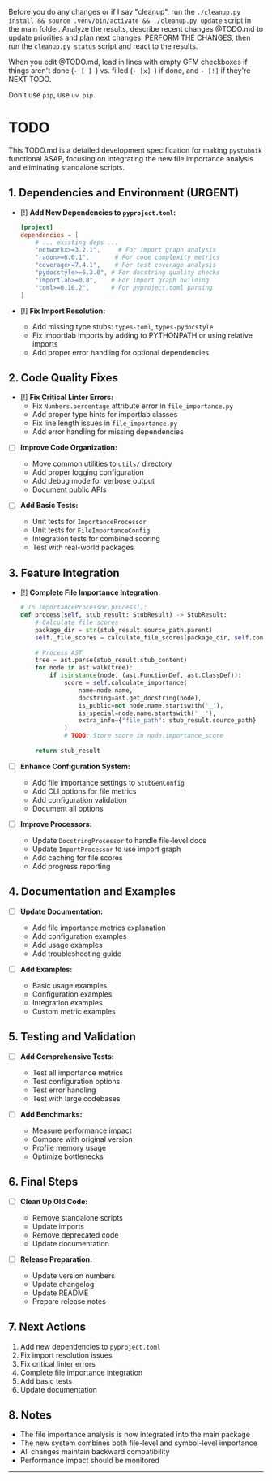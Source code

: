 Before you do any changes or if I say "cleanup", run the `./cleanup.py install && source .venv/bin/activate && ./cleanup.py update` script in the main folder. Analyze the results, describe recent changes @TODO.md to update priorities and plan next changes. PERFORM THE CHANGES, then run the `cleanup.py status` script and react to the results.

When you edit @TODO.md, lead in lines with empty GFM checkboxes if things aren't done (`- [ ] `) vs. filled (`- [x] `) if done, and `- [!]` if they're NEXT TODO. 

Don't use `pip`, use `uv pip`. 

# TODO


This TODO.md is a detailed development specification for making `pystubnik` functional ASAP, focusing on integrating the new file importance analysis and eliminating standalone scripts.

## 1. Dependencies and Environment (URGENT)

- [!] **Add New Dependencies to `pyproject.toml`:**
  ```toml
  [project]
  dependencies = [
      # ... existing deps ...
      "networkx>=3.2.1",     # For import graph analysis
      "radon>=6.0.1",       # For code complexity metrics
      "coverage>=7.4.1",    # For test coverage analysis
      "pydocstyle>=6.3.0", # For docstring quality checks
      "importlab>=0.8",    # For import graph building
      "toml>=0.10.2",      # For pyproject.toml parsing
  ]
  ```

- [!] **Fix Import Resolution:**
  - Add missing type stubs: `types-toml`, `types-pydocstyle`
  - Fix importlab imports by adding to PYTHONPATH or using relative imports
  - Add proper error handling for optional dependencies

## 2. Code Quality Fixes

- [!] **Fix Critical Linter Errors:**
  - Fix `Numbers.percentage` attribute error in `file_importance.py`
  - Add proper type hints for importlab classes
  - Fix line length issues in `file_importance.py`
  - Add error handling for missing dependencies

- [ ] **Improve Code Organization:**
  - Move common utilities to `utils/` directory
  - Add proper logging configuration
  - Add debug mode for verbose output
  - Document public APIs

- [ ] **Add Basic Tests:**
  - Unit tests for `ImportanceProcessor`
  - Unit tests for `FileImportanceConfig`
  - Integration tests for combined scoring
  - Test with real-world packages

## 3. Feature Integration

- [!] **Complete File Importance Integration:**
  ```python
  # In ImportanceProcessor.process():
  def process(self, stub_result: StubResult) -> StubResult:
      # Calculate file scores
      package_dir = str(stub_result.source_path.parent)
      self._file_scores = calculate_file_scores(package_dir, self.config.file_importance)
      
      # Process AST
      tree = ast.parse(stub_result.stub_content)
      for node in ast.walk(tree):
          if isinstance(node, (ast.FunctionDef, ast.ClassDef)):
              score = self.calculate_importance(
                  name=node.name,
                  docstring=ast.get_docstring(node),
                  is_public=not node.name.startswith('_'),
                  is_special=node.name.startswith('__'),
                  extra_info={"file_path": stub_result.source_path}
              )
              # TODO: Store score in node.importance_score
              
      return stub_result
  ```

- [ ] **Enhance Configuration System:**
  - Add file importance settings to `StubGenConfig`
  - Add CLI options for file metrics
  - Add configuration validation
  - Document all options

- [ ] **Improve Processors:**
  - Update `DocstringProcessor` to handle file-level docs
  - Update `ImportProcessor` to use import graph
  - Add caching for file scores
  - Add progress reporting

## 4. Documentation and Examples

- [ ] **Update Documentation:**
  - Add file importance metrics explanation
  - Add configuration examples
  - Add usage examples
  - Add troubleshooting guide

- [ ] **Add Examples:**
  - Basic usage examples
  - Configuration examples
  - Integration examples
  - Custom metric examples

## 5. Testing and Validation

- [ ] **Add Comprehensive Tests:**
  - Test all importance metrics
  - Test configuration options
  - Test error handling
  - Test with large codebases

- [ ] **Add Benchmarks:**
  - Measure performance impact
  - Compare with original version
  - Profile memory usage
  - Optimize bottlenecks

## 6. Final Steps

- [ ] **Clean Up Old Code:**
  - Remove standalone scripts
  - Update imports
  - Remove deprecated code
  - Update documentation

- [ ] **Release Preparation:**
  - Update version numbers
  - Update changelog
  - Update README
  - Prepare release notes

## 7. Next Actions

1. Add new dependencies to `pyproject.toml`
2. Fix import resolution issues
3. Fix critical linter errors
4. Complete file importance integration
5. Add basic tests
6. Update documentation

## 8. Notes

- The file importance analysis is now integrated into the main package
- The new system combines both file-level and symbol-level importance
- All changes maintain backward compatibility
- Performance impact should be monitored

---

